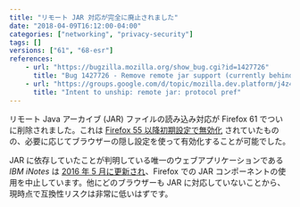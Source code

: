 ```yaml
---
title: "リモート JAR 対応が完全に廃止されました"
date: "2018-04-09T16:12:00-04:00"
categories: ["networking", "privacy-security"]
tags: []
versions: ["61", "68-esr"]
references:
    - url: "https://bugzilla.mozilla.org/show_bug.cgi?id=1427726"
      title: "Bug 1427726 - Remove remote jar support (currently behind a disabled about:config pref)"
    - url: "https://groups.google.com/d/topic/mozilla.dev.platform/j4z4-iV5IwI/discussion"
      title: "Intent to unship: remote jar: protocol pref"
---
```

リモート Java アーカイブ (JAR) ファイルの読み込み対応が Firefox 61 でついに削除されました。これは [Firefox 55 以降初期設定で無効化](https://www.fxsitecompat.dev/ja/docs/2017/remote-jar-support-has-been-disabled-again/) されていたものの、必要に応じてブラウザーの隠し設定を使って有効化することが可能でした。

JAR に依存していたことが判明している唯一のウェブアプリケーションである *IBM iNotes* は [2016 年 5 月に更新され](https://www-10.lotus.com/ldd/fixlist.nsf/8d1c0550e6242b69852570c900549a74/e413ea1ca447b3bf85257f77006b7f60)、Firefox での JAR コンポーネントの使用を中止しています。他にどのブラウザーも JAR に対応していないことから、現時点で互換性リスクは非常に低いはずです。
